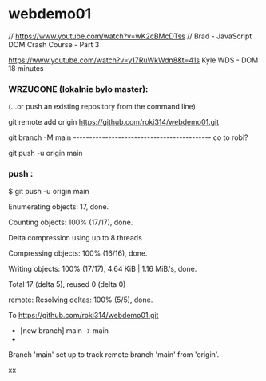 # webdemo01

// https://www.youtube.com/watch?v=wK2cBMcDTss
// Brad - JavaScript DOM Crash Course - Part 3

https://www.youtube.com/watch?v=y17RuWkWdn8&t=41s
Kyle WDS - DOM 18 minutes


### WRZUCONE (lokalnie bylo master):

(…or push an existing repository from the command line)

git remote add origin https://github.com/roki314/webdemo01.git

git branch -M main                        ------------------------------------------- co to robi?

git push -u origin main


### push :
$ git push -u origin main

Enumerating objects: 17, done.

Counting objects: 100% (17/17), done.

Delta compression using up to 8 threads

Compressing objects: 100% (16/16), done.

Writing objects: 100% (17/17), 4.64 KiB | 1.16 MiB/s, done.

Total 17 (delta 5), reused 0 (delta 0)

remote: Resolving deltas: 100% (5/5), done.

To https://github.com/roki314/webdemo01.git

 * [new branch]      main -> main
 * 
Branch 'main' set up to track remote branch 'main' from 'origin'.



xx
